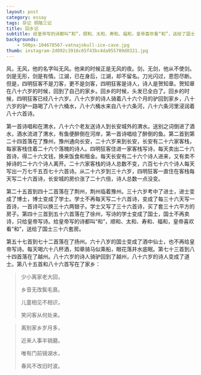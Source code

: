 ```yaml
---
layout: post
category: essay
tags: 杂记 铜陵三记
title: 回乡记
subtitle: 给皇帝写的诗都叫“和”，顺和、太和、寿和、福和，皇帝喜欢看“和”，送给了国士三十六套房。
backgrounds:
    - 500px-104678567-vatnajokull-ice-cave.jpg
thumb: instagram-2d092c3916c65f43bc4da955709d0321.jpg
---
```


风，无风，他的名字叫无风。他来的时候正是无风的夜。剑，无剑，他从不使剑。剑是无形，剑是有情。江湖，已在身后，江湖，却不留名。刀光闪过，恩怨尽断。但是，四明狂客不是刀客，更不是剑客，四明狂客是诗人，诗人是贺知章。贺知章在八十六岁的时候，回到了自己的家乡。回乡的时候，头发已全白了。回乡的时候，四明狂客已经八十六岁。八十六岁的诗人骑着八十六个月的驴回到家乡，八十六岁的驴一路喝了八十六桶水，八十六桶水来自八十六条河，八十六条河里浸润着八十六首诗。

第一首诗唱和在渭水，八十六个老友送诗人到长安城外的渭水。送别之词倒进了酒水，酒水流进了渭水，有鱼便醉倒在河岸，第一首诗唱给了醉倒的鱼。第二首到第二十四首落在了豫州，豫州通向长安，二十六岁来到长安，长安有二十六家客栈，每家客栈住着二十六个落魄的诗人。四明狂客住进一家客栈写诗，每天卖出二十六首诗，得二十六文钱，换来饭食和租金。每天长安有二十六个诗人进来，又有卖不掉诗的二十六个诗人离开。二十六家客栈的诗人总数不变，六百七十六个诗人每天写出一万七千五百七十六首诗。从二十六岁到三十六岁，四明狂客一直住在客栈每天写二十六首诗，长安城的房价涨了二十六倍，诗人总数一点没变。

第二十五首到四十二首落在了荆州，荆州临着豫州。三十六岁考中了进士，进士变成了博士，博士变成了学士。学士不再每天写二十六首诗，变成了每三十六天写一首诗，一首诗可以换三十六两银子。学士又写了三十六首诗，买了套三十六平方的房子。第四十三首到五十六首落在了徐州，写诗的学士变成了国士，国士不再卖诗，只给皇帝写诗。给皇帝写的诗都叫“和”，顺和、太和、寿和、福和，皇帝喜欢看“和”，送给了国士三十六套房。

第五十七首到七十二首落在了扬州。六十八岁的国士变成了酒中仙士，也不再给皇帝写诗。每天喝六十八杯酒，知章骑马似乘船，眼花落井水底眠。第七十三首到八十四首落在了越州。八十六岁的诗人骑驴回到了越州，八十六岁的诗人变成了道士。第八十五首和八十六首写在了家乡：

> 少小离家老大回，
>
> 乡音无改鬓毛衰。
>
> 儿童相见不相识，
>
> 笑问客从何处来。


> 离别家乡岁月多，
>
> 近来人事半销磨。
>
> 唯有门前镜湖水，
>
> 春风不改旧时波。
